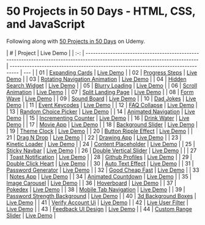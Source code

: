 # 50 Projects in 50 Days - HTML, CSS, and JavaScript

Following along with
[50 Projects in 50 Days](https://www.udemy.com/course/50-projects-50-days/) on
Udemy.

|  #  | Project                                                                                                                      | Live Demo                                                                         |
| :-: | ---------------------------------------------------------------------------------------------------------------------------- | --------------------------------------------------------------------------------- | --- |
| 01  | [Expanding Cards](https://github.com/kelsi2/50_Projects_50_Days/tree/master/Day1_Expanding_Cards)                            | [Live Demo](https://50projects50days.com/projects/expanding-cards/)               |
| 02  | [Progress Steps](https://github.com/kelsi2/50_Projects_50_Days/tree/master/Day2_Progress_Steps)                              | [Live Demo](https://50projects50days.com/projects/progress-steps/)                |
| 03  | [Rotating Navigation Animation](https://github.com/kelsi2/50_Projects_50_Days/tree/master/Day3_Rotating_Navigation)          | [Live Demo](https://50projects50days.com/projects/rotating-navigation-animation/) |
| 04  | [Hidden Search Widget](https://github.com/kelsi2/50_Projects_50_Days/tree/master/Day4_Hidden_Search_Widget)                  | [Live Demo](https://50projects50days.com/projects/hidden-search-widget/)          |
| 05  | [Blurry Loading](https://github.com/kelsi2/50_Projects_50_Days/tree/master/Day5_Blurry_Loading)                              | [Live Demo](https://50projects50days.com/projects/blurry-loading/)                |
| 06  | [Scroll Animation](https://github.com/kelsi2/50_Projects_50_Days/tree/master/Day6_Scroll_Animation)                          | [Live Demo](https://50projects50days.com/projects/scroll-animation/)              |
| 07  | [Split Landing Page](https://github.com/kelsi2/50_Projects_50_Days/tree/master/Day7_Split_Landing_Page)                      | [Live Demo](https://50projects50days.com/projects/split-landing-page/)            |
| 08  | [Form Wave](https://github.com/kelsi2/50_Projects_50_Days/tree/master/Day8_Form_Wave_Animation)                              | [Live Demo](https://50projects50days.com/projects/form-wave/)                     |
| 09  | [Sound Board](https://github.com/kelsi2/50_Projects_50_Days/tree/master/Day9_Sound_Board)                                    | [Live Demo](https://50projects50days.com/projects/sound-board/)                   |
| 10  | [Dad Jokes](https://github.com/kelsi2/50_Projects_50_Days/tree/master/Day10_Dad_Jokes)                                       | [Live Demo](https://50projects50days.com/projects/dad-jokes/)                     |
| 11  | [Event Keycodes](https://github.com/kelsi2/50_Projects_50_Days/tree/master/Day11_Event_Keycodes)                             | [Live Demo](https://50projects50days.com/projects/event-keycodes/)                |
| 12  | [FAQ Collapse](https://github.com/kelsi2/50_Projects_50_Days/tree/master/Day12_FAQ_Collapse)                                 | [Live Demo](https://50projects50days.com/projects/faq-collapse/)                  |
| 13  | [Random Choice Picker](https://github.com/kelsi2/50_Projects_50_Days/tree/master/Day13_Random_Choice_Picker)                 | [Live Demo](https://50projects50days.com/projects/random-choice-picker/)          |
| 14  | [Animated Navigation](https://github.com/kelsi2/50_Projects_50_Days/tree/master/Day14_Animated_Navigation)                   | [Live Demo](https://50projects50days.com/projects/animated-navigation/)           |
| 15  | [Incrementing Counter](https://github.com/kelsi2/50_Projects_50_Days/tree/master/Day15_Incrementing_Counter)                 | [Live Demo](https://50projects50days.com/projects/incrementing-counter/)          |
| 16  | [Drink Water](https://github.com/kelsi2/50_Projects_50_Days/tree/master/Day16_Drink_Water)                                   | [Live Demo](https://50projects50days.com/projects/drink-water/)                   |
| 17  | [Movie App](https://github.com/kelsi2/50_Projects_50_Days/tree/master/Day17_Movie_App)                                       | [Live Demo](https://50projects50days.com/projects/movie-app/)                     |
| 18  | [Background Slider](https://github.com/kelsi2/50_Projects_50_Days/tree/master/Day18_Background_Slider)                       | [Live Demo](https://50projects50days.com/projects/background-slider/)             |
| 19  | [Theme Clock](https://github.com/kelsi2/50_Projects_50_Days/tree/master/Day19_Theme_Clock)                                   | [Live Demo](https://50projects50days.com/projects/theme-clock/)                   |
| 20  | [Button Ripple Effect](https://github.com/kelsi2/50_Projects_50_Days/tree/master/button-ripple-effect)                       | [Live Demo](https://50projects50days.com/projects/button-ripple-effect/)          |
| 21  | [Drag N Drop](https://github.com/kelsi2/50_Projects_50_Days/tree/master/Day21_Drag_Drop)                                     | [Live Demo](https://50projects50days.com/projects/drag-n-drop/)                   |
| 22  | [Drawing App](https://github.com/kelsi2/50_Projects_50_Days/tree/master/Day2_Drawing_App)                                    | [Live Demo](https://50projects50days.com/projects/drawing-app/)                   |
| 23  | [Kinetic Loader](https://github.com/kelsi2/50_Projects_50_Days/tree/master/Day23_Kinetic_CSS_Loader)                         | [Live Demo](https://50projects50days.com/projects/kinetic-loader/)                |
| 24  | [Content Placeholder](https://github.com/kelsi2/50_Projects_50_Days/tree/master/Day24_Content_Placeholder)                   | [Live Demo](https://50projects50days.com/projects/content-placeholder/)           |
| 25  | [Sticky Navbar](https://github.com/kelsi2/50_Projects_50_Days/tree/master/Day25_Sticky_Navbar)                               | [Live Demo](https://50projects50days.com/projects/sticky-navbar/)                 |
| 26  | [Double Vertical Slider](https://github.com/kelsi2/50_Projects_50_Days/tree/master/Day26_Double_Vertical_Slider)             | [Live Demo](https://50projects50days.com/projects/double-vertical-slider/)        |     |
| 27  | [Toast Notification](https://github.com/kelsi2/50_Projects_50_Days/tree/master/Day27_Toast_Notification)                     | [Live Demo](https://50projects50days.com/projects/toast-notification/)            |
| 28  | [Github Profiles](https://github.com/kelsi2/50_Projects_50_Days/tree/master/Day28_Github_Profiles)                           | [Live Demo](https://50projects50days.com/projects/github-profiles/)               |
| 29  | [Double Click Heart](https://github.com/kelsi2/50_Projects_50_Days/tree/master/Day29_Double_Click_Heart)                     | [Live Demo](https://50projects50days.com/projects/double-click-heart/)            |
| 30  | [Auto Text Effect](https://github.com/kelsi2/50_Projects_50_Days/tree/master/Day30_Auto_Text_Effect)                         | [Live Demo](https://50projects50days.com/projects/auto-text-effect/)              |
| 31  | [Password Generator](https://github.com/kelsi2/50_Projects_50_Days/tree/master/Day31_Password_Generator)                     | [Live Demo](https://50projects50days.com/projects/password-generator/)            |
| 32  | [Good Cheap Fast](https://github.com/kelsi2/50_Projects_50_Days/tree/master/Day32_Checkboxes)                                | [Live Demo](https://50projects50days.com/projects/good-cheap-fast/)               |
| 33  | [Notes App](https://github.com/kelsi2/50_Projects_50_Days/tree/master/Day33_Notes_App)                                       | [Live Demo](https://50projects50days.com/projects/notes-app/)                     |
| 34  | [Animated Countdown](https://github.com/kelsi2/50_Projects_50_Days/tree/master/Day34_Animated_Countdown)                     | [Live Demo](https://50projects50days.com/projects/animated-countdown/)            |
| 35  | [Image Carousel](https://github.com/kelsi2/50_Projects_50_Days/tree/master/Day35_Image_Carousel)                             | [Live Demo](https://50projects50days.com/projects/image-carousel/)                |
| 36  | [Hoverboard](https://github.com/kelsi2/50_Projects_50_Days/tree/master/Day36_Hoverboard)                                     | [Live Demo](https://50projects50days.com/projects/hoverboard/)                    |
| 37  | [Pokedex](https://github.com/kelsi2/50_Projects_50_Days/tree/master/Day37_Pokedex)                                           | [Live Demo](https://50projects50days.com/projects/pokedex/)                       |
| 38  | [Mobile Tab Navigation](https://github.com/kelsi2/50_Projects_50_Days/tree/master/Day38_Mobile_Tab_Navigation)               | [Live Demo](https://50projects50days.com/projects/mobile-tab-navigation/)         |
| 39  | [Password Strength Background](https://github.com/kelsi2/50_Projects_50_Days/tree/master/Day39_Password_Strength_Background) | [Live Demo](https://50projects50days.com/projects/password-strength-background/)  |
| 40  | [3d Background Boxes](https://github.com/kelsi2/50_Projects_50_Days/tree/master/Day40_3d_Boxes_Background)                   | [Live Demo](https://50projects50days.com/projects/3d-background-boxes/)           |
| 41  | [Verify Account Ui](https://github.com/kelsi2/50_Projects_50_Days/tree/master/Day41_Verify_Account_UI)                       | [Live Demo](https://50projects50days.com/projects/verify-account-ui/)             |
| 42  | [Live User Filter](https://github.com/kelsi2/50_Projects_50_Days/tree/master/Day42_Live_User_Filter)                         | [Live Demo](https://50projects50days.com/projects/live-user-filter/)              |
| 43  | [Feedback UI Design](https://github.com/kelsi2/50_Projects_50_Days/tree/master/Day43_Feedback_UI_Design)                     | [Live Demo](https://50projects50days.com/projects/feedback-ui-design/)            |
| 44  | [Custom Range Slider](https://github.com/kelsi2/50_Projects_50_Days/tree/master/Day44_Custom_Range_Slider)                   | [Live Demo](https://50projects50days.com/projects/custom-range-slider/)           |

<!--| 45
|
[Netflix Mobile Navigation](https://github.com/kelsi2/50_Projects_50_Days/tree/master/netflix-mobile-navigation)
| [Live Demo](https://50projects50days.com/projects/netflix-mobile-navigation/)
| | 46 |
[Quiz App](https://github.com/kelsi2/50_Projects_50_Days/tree/master/quiz-app) |
[Live Demo](https://50projects50days.com/projects/quiz-app/) | | 47 |
[Testimonial Box Switcher](https://github.com/kelsi2/50_Projects_50_Days/tree/master/testimonial-box-switcher)
| [Live Demo](https://50projects50days.com/projects/testimonial-box-switcher/) |
| 48 |
[Random Image Feed](https://github.com/kelsi2/50_Projects_50_Days/tree/master/random-image-generator)
| [Live Demo](https://50projects50days.com/projects/random-image-feed/) | | 49 |
[Todo List](https://github.com/kelsi2/50_Projects_50_Days/tree/master/todo-list)
| [Live Demo](https://50projects50days.com/projects/todo-list/) | | 50 |
[Insect Catch Game](https://github.com/kelsi2/50_Projects_50_Days/tree/master/insect-catch-game)
| [Live Demo](https://50projects50days.com/projects/insect-catch-game/) | -->
